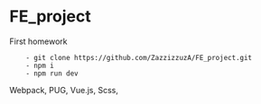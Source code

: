 <!-- Название -->

# FE_project
First homework

<!-- Запуск -->

		- git clone https://github.com/ZazzizzuzA/FE_project.git
		- npm i
		- npm run dev

<!-- Описание -->


<!-- Архитектура -->

Webpack, PUG, Vue.js, Scss, 

<!-- 1. Название проэкта
	2. как его запустить: 
		- git clone https://github.com/ZazzizzuzA/FE_project.git
		- npm i
		- npm run dev

	3. Описание
	4. Рассказать про архитектуру -->
